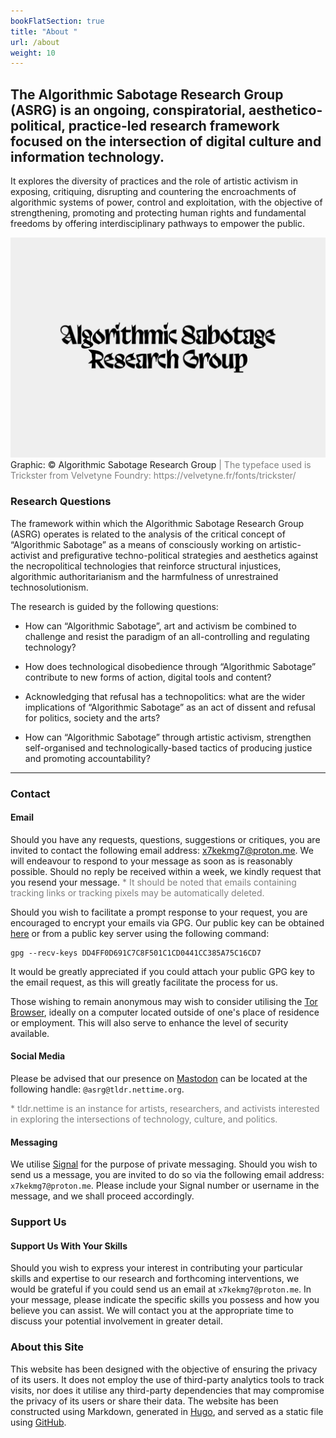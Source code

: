 ```yaml
---
bookFlatSection: true
title: "About "
url: /about
weight: 10
---
```


## The Algorithmic Sabotage Research Group (ASRG) is an ongoing, conspiratorial, aesthetico-political, practice-led research framework focused on the intersection of digital culture and information technology.

It explores the diversity of practices and the role of artistic activism in exposing, critiquing, disrupting and countering the encroachments of algorithmic systems of power, control and exploitation, with the objective of strengthening, promoting and protecting human rights and fundamental freedoms by offering interdisciplinary pathways to empower the public.

<div class="caption"><img src="images/output-119.png">Graphic: © Algorithmic Sabotage Research Group<span style="color:grey"> | The typeface used is Trickster from Velvetyne Foundry: https://velvetyne.fr/fonts/trickster/</span></div>

### Research Questions

The framework within which the Algorithmic Sabotage Research Group (ASRG) operates is related to the analysis of the critical concept of “Algorithmic Sabotage” as a means of consciously working on artistic-activist and prefigurative techno-political strategies and aesthetics against the necropolitical technologies that reinforce structural injustices, algorithmic authoritarianism and the harmfulness of unrestrained technosolutionism.

The research is guided by the following questions:

- How can “Algorithmic Sabotage”, art and activism be combined to challenge and resist the paradigm of an all-controlling and regulating technology?

- How does technological disobedience through “Algorithmic Sabotage” contribute to new forms of action, digital tools and content?

- Acknowledging that refusal has a technopolitics: what are the wider implications of “Algorithmic Sabotage” as an act of dissent and refusal for politics, society and the arts?

- How can “Algorithmic Sabotage” through artistic activism, strengthen self-organised and technologically-based tactics of producing justice and promoting accountability?

***

### Contact

#### Email

Should you have any requests, questions, suggestions or critiques, you are invited to contact the following email address: [x7kekmg7@proton.me](mailto:x7kekmg7@proton.me). We will endeavour to respond to your message as soon as is reasonably possible. Should no reply be received within a week, we kindly request that you resend your message. <span style="color:grey">*  It should be noted that emails containing tracking links or tracking pixels may be automatically deleted.</span>

Should you wish to facilitate a prompt response to your request, you are encouraged to encrypt your emails via GPG. Our public key can be obtained [here](DD4FF0D691C7C8F501C1CD0441CC385A75C16CD7.asc) or from a public key server using the following command:

```
gpg --recv-keys DD4FF0D691C7C8F501C1CD0441CC385A75C16CD7
```

It would be greatly appreciated if you could attach your public GPG key to the email request, as this will greatly facilitate the process for us.

Those wishing to remain anonymous may wish to consider utilising the [Tor Browser](https://www.torproject.org/download/), ideally on a computer located outside of one's place of residence or employment. This will also serve to enhance the level of security available.

#### Social Media

Please be advised that our presence on <a rel="me" href="https://tldr.nettime.org/@asrg">Mastodon</a> can be located at the following handle: `@asrg@tldr.nettime.org`.

<span style="color:grey">*  tldr.nettime is an instance for artists, researchers, and activists interested in exploring the intersections of technology, culture, and politics.</span>

#### Messaging

We utilise [Signal](https://signal.org/) for the purpose of private messaging. Should you wish to send us a message, you are invited to do so via the following email address: `x7kekmg7@proton.me`. Please include your Signal number or username in the message, and we shall proceed accordingly.

### Support Us

#### Support Us With Your Skills

Should you wish to express your interest in contributing your particular skills and expertise to our research and forthcoming interventions, we would be grateful if you could send us an email at `x7kekmg7@proton.me`. In your message, please indicate the specific skills you possess and how you believe you can assist. We will contact you at the appropriate time to discuss your potential involvement in greater detail.

### About this Site

This website has been designed with the objective of ensuring the privacy of its users. It does not employ the use of third-party analytics tools to track visits, nor does it utilise any third-party dependencies that may compromise the privacy of its users or share their data. The website has been constructed using Markdown, generated in [Hugo](https://gohugo.io/), and served as a static file using [GitHub](https://github.com/).


